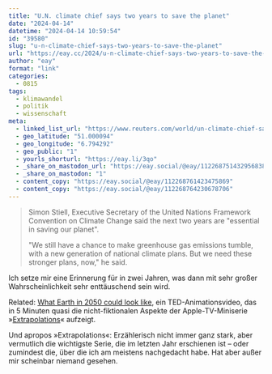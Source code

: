 ```yaml
---
title: "U.N. climate chief says two years to save the planet"
date: "2024-04-14"
datetime: "2024-04-14 10:59:54"
id: "39580"
slug: "u-n-climate-chief-says-two-years-to-save-the-planet"
url: "https://eay.cc/2024/u-n-climate-chief-says-two-years-to-save-the-planet/"
author: "eay"
format: "link"
categories:
  - 0815
tags:
  - klimawandel
  - politik
  - wissenschaft
meta:
  - linked_list_url: "https://www.reuters.com/world/un-climate-chief-says-two-years-save-planet-2024-04-10/"
  - geo_latitude: "51.000094"
  - geo_longitude: "6.794292"
  - geo_public: "1"
  - yourls_shorturl: "https://eay.li/3qo"
  - _share_on_mastodon_url: "https://eay.social/@eay/112268751432956838"
  - _share_on_mastodon: "1"
  - content_copy: "https://eay.social/@eay/112268761423475869"
  - content_copy: "https://eay.social/@eay/112268764230678706"
---
```


> Simon Stiell, Executive Secretary of the United Nations Framework Convention on Climate Change said the next two years are "essential in saving our planet".
> 
> "We still have a chance to make greenhouse gas emissions tumble, with a new generation of national climate plans. But we need these stronger plans, now," he said.

Ich setze mir eine Erinnerung für in zwei Jahren, was dann mit sehr großer Wahrscheinlichkeit sehr enttäuschend sein wird.

Related: [What Earth in 2050 could look like](https://www.youtube.com/watch?v=2njn71TqkjA), ein TED-Animationsvideo, das in 5 Minuten quasi die nicht-fiktionalen Aspekte der Apple-TV-Miniserie »[Extrapolations](https://www.imdb.com/title/tt13821126/)« aufzeigt.

Und apropos »Extrapolations«: Erzählerisch nicht immer ganz stark, aber vermutlich die wichtigste Serie, die im letzten Jahr erschienen ist – oder zumindest die, über die ich am meistens nachgedacht habe. Hat aber außer mir scheinbar niemand gesehen.
